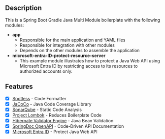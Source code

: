 ## Description

This is a Spring Boot Gradle Java Multi Module boilerplate with the following modules:
- **app**
    - Responsible for the main application and YAML files
    - Responsible for integration with other modules
    - Depends on the other modules to assemble the application
- **microsoft-entra-ID-protect-resource-server**
  - This example module illustrates how to protect a Java Web API using Microsoft Entra ID by restricting access to its resources to authorized accounts only.

## Features
- [x] [Spotless](https://github.com/diffplug/spotless) - Code Formatter
- [x] [JaCoCo](https://github.com/jacoco/jacoco) - Java Code Coverage Library
- [x] [SonarQube](https://plugins.gradle.org/plugin/org.sonarqube) - Static Code Analysis
- [x] [Project Lombok](https://hibernate.org/validator/) - Reduces Boilerplate Code
- [x] [Hibernate Validator Engine](https://hibernate.org/validator/) - Java Bean Validation
- [x] [SpringDoc OpenAPI](https://springdoc.org) - Code-Driven API Documentation
- [x] [Microsoft Entra ID](https://learn.microsoft.com/en-us/azure/developer/java/spring-framework/spring-boot-starter-for-azure-active-directory-developer-guide?tabs=SpringCloudAzure5x) - Protect Java Web API 
